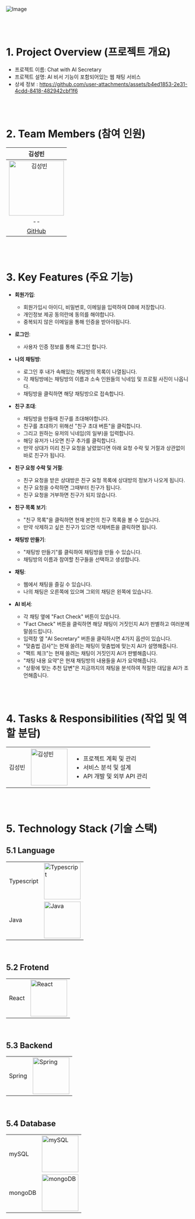 ![Image](https://github.com/user-attachments/assets/15f80fc4-c1c4-4ad1-8efb-1252cfdad1cb)

<br/>
<br/>

# 1. Project Overview (프로젝트 개요)
- 프로젝트 이름: Chat with AI Secretary
- 프로젝트 설명: AI 비서 기능이 포함되어있는 웹 채팅 서비스
- 상세 정보 : https://github.com/user-attachments/assets/b4ed1853-2e31-4cdd-8418-482942cbf1f6

<br/>
<br/>

# 2. Team Members (참여 인원)
| 김성빈 |
|:------:|
| <img src="https://github.com/user-attachments/assets/ac57804b-89b1-46f4-a7c0-afe2000f1d67" alt="김성빈" width="150"> |
| -- |
| [GitHub](github.com/Bincher) |

<br/>
<br/>

# 3. Key Features (주요 기능)
- **회원가입**:
  - 회원가입시 아이디, 비밀번호, 이메일을 입력하여 DB에 저장합니다.
  - 개인정보 제공 동의란에 동의를 해야합니다.
  - 중복되지 않은 이메일을 통해 인증을 받아야됩니다.

- **로그인**:
  - 사용자 인증 정보를 통해 로그인 합니다.

- **나의 채팅방**:
  - 로그인 후 내가 속해있는 채팅방의 목록이 나열됩니다.
  - 각 채팅방에는 채팅방의 이름과 소속 인원들의 닉네임 및 프로필 사진이 나옵니다.
  - 채팅방을 클릭하면 해당 채팅방으로 접속합니다.

- **친구 초대**:
  - 채팅방을 만들때 친구를 초대해야합니다.
  - 친구를 초대하기 위해선 "친구 초대 버튼"을 클릭합니다.
  - 그리고 원하는 유저의 닉네임(의 일부)을 입력합니다.
  - 해당 유저가 나오면 친구 추가를 클릭합니다.
  - 만약 상대가 미리 친구 요청을 날렸었다면 아래 요청 수락 및 거절과 상관없이 바로 친구가 됩니다.

- **친구 요청 수락 및 거절**:
  - 친구 요청을 받은 상대방은 친구 요청 목록에 상대방의 정보가 나오게 됩니다.
  - 친구 요청을 수락하면 그때부터 친구가 됩니다.
  - 친구 요청을 거부하면 친구가 되지 않습니다.

- **친구 목록 보기**:
  - "친구 목록"을 클릭하면 현재 본인의 친구 목록을 볼 수 있습니다.
  - 만약 삭제하고 싶은 친구가 있으면 삭제버튼을 클릭하면 됩니다.

- **채팅방 만들기**:
  - "채팅방 만들기"를 클릭하여 채팅방을 만들 수 있습니다.
  - 채팅방의 이름과 참여할 친구들을 선택하고 생성합니다.

- **채팅**:
  - 웹에서 채팅을 즐길 수 있습니다.
  - 나의 채팅은 오른쪽에 있으며 그외의 채팅은 왼쪽에 있습니다.

- **AI 비서**:
  - 각 채팅 옆에 "Fact Check" 버튼이 있습니다.
  - "Fact Check" 버튼을 클릭하면 해당 채팅이 거짓인지 AI가 판별하고 여러분께 말씀드립니다.
  - 입력창 옆 "AI Secretary" 버튼을 클릭하시면 4가지 옵션이 있습니다.
  - "맞춤법 검사"는 현재 쓸려는 채팅이 맞춤법에 맞는지 AI가 설명해줍니다.
  - "팩트 체크"는 현재 쓸려는 채팅이 거짓인지 AI가 판별해줍니다.
  - "채팅 내용 요약"은 현재 채팅방의 내용들을 AI가 요약해줍니다.
  - "상황에 맞는 추천 답변"은 지금까지의 채팅을 분석하여 적절한 대답을 AI가 조언해줍니다. 

<br/>
<br/>

# 4. Tasks & Responsibilities (작업 및 역할 분담)
|  |  |  |
|-----------------|-----------------|-----------------|
| 김성빈    |  <img src="https://github.com/user-attachments/assets/ac57804b-89b1-46f4-a7c0-afe2000f1d67" alt="김성빈" width="100"> | <ul><li>프로젝트 계획 및 관리</li><li>서비스 분석 및 설계</li><li>API 개발 및 외부 API 관리</li></ul>     |

<br/>
<br/>

# 5. Technology Stack (기술 스택)
## 5.1 Language
|  |  |
|-----------------|-----------------|
| Typescript    |  <img src="https://github.com/user-attachments/assets/3b24fc71-71b8-4336-be20-ef9bf59ad860" alt="Typescript" width="100"> | 
| Java    |  <img src="https://github.com/user-attachments/assets/63495fd3-7605-4127-b3f0-f1e966e0a531" alt="Java" width="100"> | 

<br/>

## 5.2 Frotend
|  |  |
|-----------------|-----------------|
| React    |  <img src="https://github.com/user-attachments/assets/3781c483-07f6-4763-8a71-83ad8d7e4687" alt="React" width="100"> |

<br/>

## 5.3 Backend
|  |  |
|-----------------|-----------------|
| Spring    |  <img src="https://github.com/user-attachments/assets/6fa30d55-4333-4ee6-ba6b-6a809d29bfa6" alt="Spring" width="100">    |

<br/>

## 5.4 Database
|  |  |
|-----------------|-----------------|
| mySQL    |  <img src="https://github.com/user-attachments/assets/2aa67111-bcd8-4d75-8e92-dd4e69a4c01a" alt="mySQL" width="100">    |
| mongoDB    |  <img src="https://github.com/user-attachments/assets/b4ed1853-2e31-4cdd-8418-482942cbf1f6" alt="mongoDB" width="100">    |

<br/>

